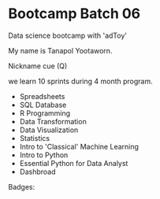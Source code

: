 # Bootcamp Batch 06
Data science bootcamp with 'adToy' 

My name is Tanapol Yootaworn. 

Nickname cue (Q)

we learn 10 sprints during 4 month program.

- Spreadsheets 
- SQL Database
- R Programming
- Data Transformation
- Data Visualization
- Statistics
- Intro to 'Classical' Machine Learning
- Intro to Python
- Essential Python for Data Analyst
- Dashbroad

Badges:

